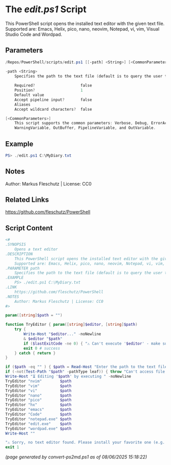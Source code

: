 The *edit.ps1* Script
===========================

This PowerShell script opens the installed text editor with the given text file.
Supported are: Emacs, Helix, pico, nano, neovim, Notepad, vi, vim, Visual Studio Code and Wordpad.

Parameters
----------
```powershell
/Repos/PowerShell/scripts/edit.ps1 [[-path] <String>] [<CommonParameters>]

-path <String>
    Specifies the path to the text file (default is to query the user to specify it)
    
    Required?                    false
    Position?                    1
    Default value                
    Accept pipeline input?       false
    Aliases                      
    Accept wildcard characters?  false

[<CommonParameters>]
    This script supports the common parameters: Verbose, Debug, ErrorAction, ErrorVariable, WarningAction, 
    WarningVariable, OutBuffer, PipelineVariable, and OutVariable.
```

Example
-------
```powershell
PS> ./edit.ps1 C:\MyDiary.txt

```

Notes
-----
Author: Markus Fleschutz | License: CC0

Related Links
-------------
https://github.com/fleschutz/PowerShell

Script Content
--------------
```powershell
<#
.SYNOPSIS
	Opens a text editor
.DESCRIPTION
	This PowerShell script opens the installed text editor with the given text file.
	Supported are: Emacs, Helix, pico, nano, neovim, Notepad, vi, vim, Visual Studio Code and Wordpad.
.PARAMETER path
	Specifies the path to the text file (default is to query the user to specify it)
.EXAMPLE
	PS> ./edit.ps1 C:\MyDiary.txt
.LINK
	https://github.com/fleschutz/PowerShell
.NOTES
	Author: Markus Fleschutz | License: CC0
#>

param([string]$path = "")

function TryEditor { param([string]$editor, [string]$path)
	try {
		Write-Host "$editor..." -noNewline
		& $editor "$path"
		if ($lastExitCode -ne 0) { "⚠️ Can't execute '$editor' - make sure it's installed and available"; exit 1 }
		exit 0 # success
	} catch { return }
}

if ($path -eq "" ) { $path = Read-Host "Enter the path to the text file" }
if (-not(Test-Path "$path" -pathType leaf)) { throw "Can't access file '$path'" }
Write-Host "⏳ Editing '$path' by executing " -noNewline
TryEditor "nvim"        $path
TryEditor "vim"         $path
TryEditor "vi"          $path
TryEditor "nano"        $path
TryEditor "pico"        $path
TryEditor "hx"          $path
TryEditor "emacs"       $path
TryEditor "Code"        $path
TryEditor "notepad.exe" $path
TryEditor "edit.exe"    $path
TryEditor "wordpad.exe" $path
Write-Host ""

"⚠️ Sorry, no text editor found. Please install your favorite one (e.g. by executing 'winget install helix.helix')."
exit 1
```

*(page generated by convert-ps2md.ps1 as of 08/06/2025 15:18:22)*

